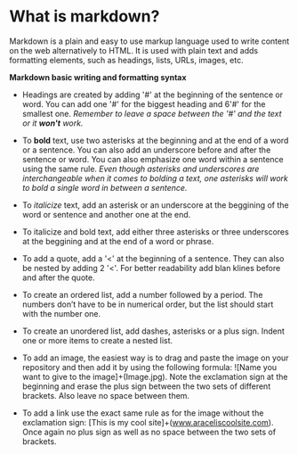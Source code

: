 # What is markdown?

Markdown is a plain and easy to use markup language used to write content on the web alternatively to HTML. 
It is used with plain text and adds formatting elements, such as headings, lists, URLs, images, etc. 

**Markdown basic writing and formatting syntax**

- Headings are created by adding '#' at the beginning of the sentence or word. You can add one '#' for the biggest heading and 6'#' for the smallest one. *Remember to leave a space between the '#' and the text or it **won't** work.*

- To **bold** text, use two asterisks at the beginning and at the end of a word or a sentence. You can also add an underscore before and after the sentence or word. You can also emphasize one word within a sentence using the same rule. *Even though asterisks and underscores are interchangeable when it comes to bolding a text, one asterisks will work to bold a single word in between a sentence.*

- To _italicize_ text, add an asterisk or an underscore at the beggining of the word or sentence and another one at the end. 

- To italicize and bold text, add either three asterisks or three underscores at the beggining and at the end of a word or phrase.

- To add a quote, add a '<' at the beginning of a sentence. They can also be nested by adding 2 '<'. For better readability add blan klines before and after the quote. 

- To create an ordered list, add a number followed by a period. The numbers don’t have to be in numerical order, but the list should start with the number one.

- To create an unordered list, add dashes, asterisks or a plus sign. Indent one or more items to create a nested list. 

- To add an image, the easiest way is to drag and paste the image on your repository and then add it by using the following formula: ![Name you want to give to the image]+(Image.jpg). Note the exclamation sign at the beginning and erase the plus sign between the two sets of different brackets. Also leave no space between them. 

- To add a link use the exact same rule as for the image without the exclamation sign: [This is my cool site]+(www.araceliscoolsite.com). Once again no plus sign as well as no space between the two sets of brackets. 

